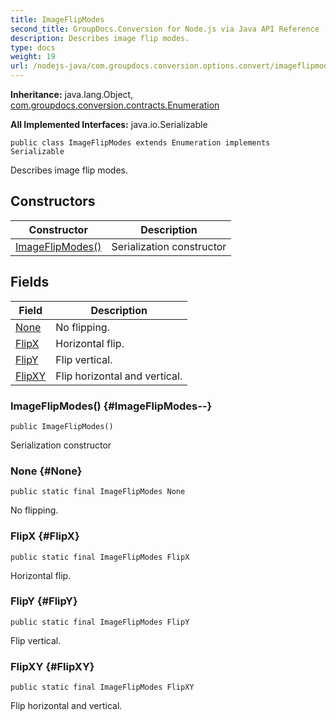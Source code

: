 ```yaml
---
title: ImageFlipModes
second_title: GroupDocs.Conversion for Node.js via Java API Reference
description: Describes image flip modes.
type: docs
weight: 19
url: /nodejs-java/com.groupdocs.conversion.options.convert/imageflipmodes/
---
```

**Inheritance:**
java.lang.Object, [com.groupdocs.conversion.contracts.Enumeration](../../com.groupdocs.conversion.contracts/enumeration)

**All Implemented Interfaces:**
java.io.Serializable
```
public class ImageFlipModes extends Enumeration implements Serializable
```

Describes image flip modes.
## Constructors

| Constructor | Description |
| --- | --- |
| [ImageFlipModes()](#ImageFlipModes--) | Serialization constructor |
## Fields

| Field | Description |
| --- | --- |
| [None](#None) | No flipping. |
| [FlipX](#FlipX) | Horizontal flip. |
| [FlipY](#FlipY) | Flip vertical. |
| [FlipXY](#FlipXY) | Flip horizontal and vertical. |
### ImageFlipModes() {#ImageFlipModes--}
```
public ImageFlipModes()
```


Serialization constructor

### None {#None}
```
public static final ImageFlipModes None
```


No flipping.

### FlipX {#FlipX}
```
public static final ImageFlipModes FlipX
```


Horizontal flip.

### FlipY {#FlipY}
```
public static final ImageFlipModes FlipY
```


Flip vertical.

### FlipXY {#FlipXY}
```
public static final ImageFlipModes FlipXY
```


Flip horizontal and vertical.

